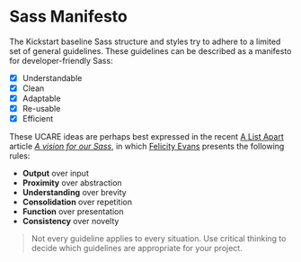 # Sass Manifesto
The Kickstart baseline Sass structure and styles try to adhere to a limited set of general guidelines. These guidelines can be described as a manifesto for developer-friendly Sass:

- [x] Understandable
- [x] Clean
- [x] Adaptable
- [x] Re-usable
- [x] Efficient

These UCARE ideas are perhaps best expressed in the recent [A List Apart](http://alistapart.com "A List Apart website") article [*A vision for our Sass*](http://alistapart.com/article/a-vision-for-our-sass#section4 "A List Apart - A Vision for our Sass"), in which [Felicity Evans](http://alistapart.com/author/fevans "Felicity Evans author bio") presents the following rules:

* **Output** over input
* **Proximity** over abstraction
* **Understanding** over brevity
* **Consolidation** over repetition
* **Function** over presentation
* **Consistency** over novelty

> Not every guideline applies to every situation. Use critical thinking to decide which guidelines are appropriate for your project.
